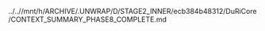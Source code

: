 ../..//mnt/h/ARCHIVE/.UNWRAP/D/STAGE2_INNER/ecb384b48312/DuRiCore/CONTEXT_SUMMARY_PHASE8_COMPLETE.md